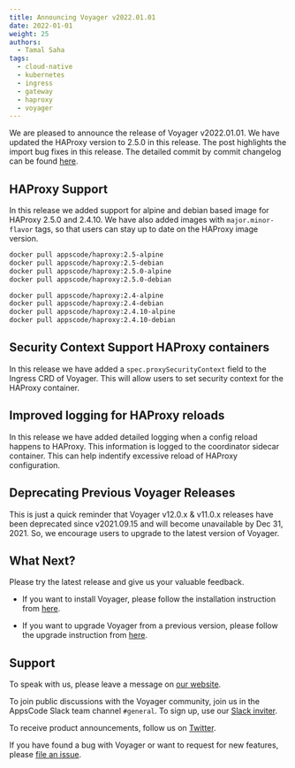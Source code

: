 ```yaml
---
title: Announcing Voyager v2022.01.01
date: 2022-01-01
weight: 25
authors:
  - Tamal Saha
tags:
  - cloud-native
  - kubernetes
  - ingress
  - gateway
  - haproxy
  - voyager
---
```


We are pleased to announce the release of Voyager v2022.01.01. We have updated the HAProxy version to 2.5.0 in this release. The post highlights the import bug fixes in this release. The detailed commit by commit changelog can be found [here](https://github.com/voyagermesh/CHANGELOG/blob/master/releases/v2022.01.01/README.md).

## **HAProxy Support**

In this release we added support for alpine and debian based image for HAProxy 2.5.0 and 2.4.10. We have also added images with `major.minor-flavor` tags, so that users can stay up to date on the HAProxy image version.

``` sh
docker pull appscode/haproxy:2.5-alpine
docker pull appscode/haproxy:2.5-debian
docker pull appscode/haproxy:2.5.0-alpine
docker pull appscode/haproxy:2.5.0-debian

docker pull appscode/haproxy:2.4-alpine
docker pull appscode/haproxy:2.4-debian
docker pull appscode/haproxy:2.4.10-alpine
docker pull appscode/haproxy:2.4.10-debian
```

## **Security Context Support HAProxy containers**

In this release we have added a `spec.proxySecurityContext` field to the Ingress CRD of Voyager. This will allow users to set security context for the HAProxy container.

## **Improved logging for HAProxy reloads**

In this release we have added detailed logging when a config reload happens to HAProxy. This information is logged to the coordinator sidecar container. This can help indentify excessive reload of HAProxy configuration.

## Deprecating Previous Voyager Releases

This is just a quick reminder that Voyager v12.0.x & v11.0.x releases have been deprecated since v2021.09.15 and will become unavailable by Dec 31, 2021. So, we encourage users to upgrade to the latest version of Voyager.

## What Next?

Please try the latest release and give us your valuable feedback.

* If you want to install Voyager, please follow the installation instruction from [here](https://voyagermesh.com/docs/latest/setup).

* If you want to upgrade Voyager from a previous version, please follow the upgrade instruction from [here](https://voyagermesh.com/docs/latest/setup/upgrade/).

## Support

To speak with us, please leave a message on [our website](https://appscode.com/contact/).

To join public discussions with the Voyager community, join us in the AppsCode Slack team channel `#general`. To sign up, use our [Slack inviter](https://slack.appscode.com/).

To receive product announcements, follow us on [Twitter](https://twitter.com/Voyagermesh).

If you have found a bug with Voyager or want to request for new features, please [file an issue](https://github.com/voyagermesh/project/issues/new).
